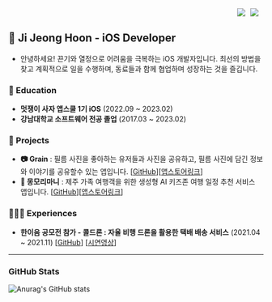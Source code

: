 
<div>
  <a href="https://gigajeonghoon.tistory.com/">
<img
src="http://img.shields.io/badge/-Tech%20Blog-ff7f00?style=flat&logo=tistory&link=https://gigajeonghoon.tistory.com/"
style="height : auto; margin-left : 10px; margin-right : 10px;" align="right"/>
</a>
  <img src="https://hits.seeyoufarm.com/api/count/incr/badge.svg?url=https%3A%2F%2Fgithub.com%2Fjeonghoonji&count_bg=%23FE5000&title_bg=%23FFFFFF&icon=&icon_color=%23FFFFFF&title=%F0%9F%91%8B&edge_flat=false" align="right" />
</div>
<br/>

## 🌱 Ji Jeong Hoon - iOS Developer
- 안녕하세요! 끈기와 열정으로 어려움을 극복하는 iOS 개발자입니다. 최선의 방법을 찾고 계획적으로 일을 수행하며, 동료들과 함께 협업하며 성장하는 것을 즐깁니다.


### 📖 Education

- **멋쟁이 사자 앱스쿨 1기 iOS** (2022.09 ~ 2023.02)<br/>
- **강남대학교 소프트웨어 전공 졸업** (2017.03 ~ 2023.02)<br/>


### 🏃 Projects

- **📷 Grain** : 필름 사진을 좋아하는 유저들과 사진을 공유하고, 필름 사진에 담긴 정보와 이야기를 공유할수 있는 앱입니다. [[GitHub](https://github.com/APPSCHOOL1-REPO/finalproject-grain)][[앱스토어링크](https://apps.apple.com/kr/app/grain-%EA%B7%B8%EB%A0%88%EC%9D%B8-%ED%95%84%EB%A6%84-%EC%B9%B4%EB%A9%94%EB%9D%BC-%EA%B0%90%EC%84%B1-sns/id6446666081)]
- **🍊 몽모리마니** : 제주 가족 여행객을 위한 생성형 AI 키즈존 여행 일정 추천 서비스 앱입니다. [[GitHub](https://github.com/Mongmori8th/Mongmori8th_iOS)][[앱스토어링크](https://apps.apple.com/kr/app/%EB%AA%BD%EB%AA%A8%EB%A6%AC/id6473462854)]


### 🙋🏻‍♂️ Experiences

- **한이음 공모전 참가 - 콜드론 : 자율 비행 드론을 활용한 택배 배송 서비스** (2021.04 ~ 2021.11) [[GitHub](https://github.com/jeonghoonji/CallDrone)] [[시연영상](https://www.youtube.com/watch?v=PJnw03MWZ5I)] <br/>


<!-- ### ✍ Recent Blog Posts  -->

<!-- ### 🔎 Skill -->


---
### GitHub Stats
![Anurag's GitHub stats](https://github-readme-stats.vercel.app/api?username=jeonghoonji&&show_icons=true&theme=codeSTACKr)



<!--
**jeonghoonji/jeonghoonji** is a ✨ _special_ ✨ repository because its `README.md` (this file) appears on your GitHub profile.

Here are some ideas to get you started:

- 🔭 I’m currently working on ...
- 🌱 I’m currently learning ...
- 👯 I’m looking to collaborate on ...
- 🤔 I’m looking for help with ...
- 💬 Ask me about ...
- 📫 How to reach me: ...
- 😄 Pronouns: ...
- ⚡ Fun fact: ...
-->
